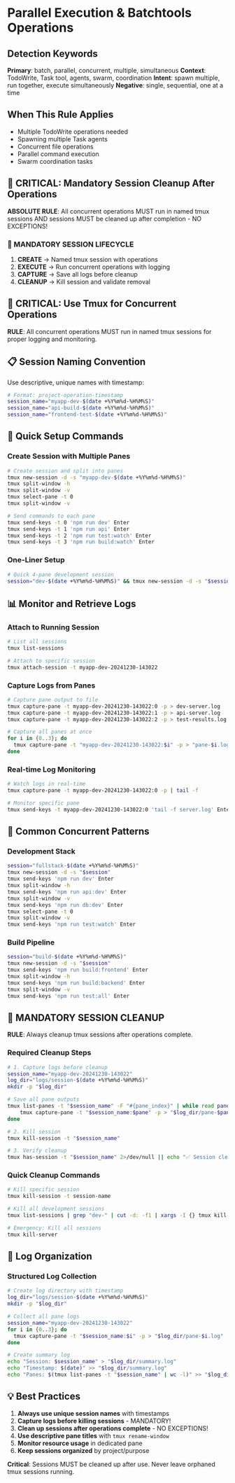 # Parallel Execution & Batchtools Operations

## Detection Keywords
**Primary**: batch, parallel, concurrent, multiple, simultaneous
**Context**: TodoWrite, Task tool, agents, swarm, coordination
**Intent**: spawn multiple, run together, execute simultaneously
**Negative**: single, sequential, one at a time

## When This Rule Applies
- Multiple TodoWrite operations needed
- Spawning multiple Task agents
- Concurrent file operations
- Parallel command execution
- Swarm coordination tasks

## 🚨 CRITICAL: Mandatory Session Cleanup After Operations

**ABSOLUTE RULE**: All concurrent operations MUST run in named tmux sessions AND sessions MUST be cleaned up after completion - NO EXCEPTIONS!

### 🧹 MANDATORY SESSION LIFECYCLE
1. **CREATE** → Named tmux session with operations
2. **EXECUTE** → Run concurrent operations with logging
3. **CAPTURE** → Save all logs before cleanup
4. **CLEANUP** → Kill session and validate removal

## 🚀 CRITICAL: Use Tmux for Concurrent Operations

**RULE**: All concurrent operations MUST run in named tmux sessions for proper logging and monitoring.

## 📋 Session Naming Convention

Use descriptive, unique names with timestamp:
```bash
# Format: project-operation-timestamp
session_name="myapp-dev-$(date +%Y%m%d-%H%M%S)"
session_name="api-build-$(date +%Y%m%d-%H%M%S)"  
session_name="frontend-test-$(date +%Y%m%d-%H%M%S)"
```

## 🔧 Quick Setup Commands

### Create Session with Multiple Panes
```bash
# Create session and split into panes
tmux new-session -d -s "myapp-dev-$(date +%Y%m%d-%H%M%S)"
tmux split-window -h
tmux split-window -v
tmux select-pane -t 0
tmux split-window -v

# Send commands to each pane
tmux send-keys -t 0 'npm run dev' Enter
tmux send-keys -t 1 'npm run api' Enter  
tmux send-keys -t 2 'npm run test:watch' Enter
tmux send-keys -t 3 'npm run build:watch' Enter
```

### One-Liner Setup
```bash
# Quick 4-pane development session
session="dev-$(date +%Y%m%d-%H%M%S)" && tmux new-session -d -s "$session" \; split-window -h \; split-window -v \; select-pane -t 0 \; split-window -v \; send-keys -t 0 'npm run dev' Enter \; send-keys -t 1 'npm run api' Enter \; send-keys -t 2 'npm test' Enter \; send-keys -t 3 'npm run build' Enter \; attach-session -t "$session"
```

## 📊 Monitor and Retrieve Logs

### Attach to Running Session
```bash
# List all sessions
tmux list-sessions

# Attach to specific session
tmux attach-session -t myapp-dev-20241230-143022
```

### Capture Logs from Panes
```bash
# Capture pane output to file
tmux capture-pane -t myapp-dev-20241230-143022:0 -p > dev-server.log
tmux capture-pane -t myapp-dev-20241230-143022:1 -p > api-server.log
tmux capture-pane -t myapp-dev-20241230-143022:2 -p > test-results.log

# Capture all panes at once
for i in {0..3}; do
  tmux capture-pane -t "myapp-dev-20241230-143022:$i" -p > "pane-$i.log"
done
```

### Real-time Log Monitoring
```bash
# Watch logs in real-time
tmux capture-pane -t myapp-dev-20241230-143022:0 -p | tail -f

# Monitor specific pane
tmux send-keys -t myapp-dev-20241230-143022:0 'tail -f server.log' Enter
```

## 🎯 Common Concurrent Patterns

### Development Stack
```bash
session="fullstack-$(date +%Y%m%d-%H%M%S)"
tmux new-session -d -s "$session"
tmux send-keys 'npm run dev' Enter
tmux split-window -h
tmux send-keys 'npm run api:dev' Enter
tmux split-window -v
tmux send-keys 'npm run db:dev' Enter
tmux select-pane -t 0
tmux split-window -v
tmux send-keys 'npm run test:watch' Enter
```

### Build Pipeline
```bash
session="build-$(date +%Y%m%d-%H%M%S)"
tmux new-session -d -s "$session"
tmux send-keys 'npm run build:frontend' Enter
tmux split-window -h
tmux send-keys 'npm run build:backend' Enter
tmux split-window -v
tmux send-keys 'npm run test:all' Enter
```

## 🧹 MANDATORY SESSION CLEANUP

**RULE**: Always cleanup tmux sessions after operations complete.

### Required Cleanup Steps
```bash
# 1. Capture logs before cleanup
session_name="myapp-dev-20241230-143022"
log_dir="logs/session-$(date +%Y%m%d-%H%M%S)"
mkdir -p "$log_dir"

# Save all pane outputs
tmux list-panes -t "$session_name" -F "#{pane_index}" | while read pane; do
    tmux capture-pane -t "$session_name:$pane" -p > "$log_dir/pane-$pane.log"
done

# 2. Kill session
tmux kill-session -t "$session_name"

# 3. Verify cleanup
tmux has-session -t "$session_name" 2>/dev/null || echo "✅ Session cleaned up"
```

### Quick Cleanup Commands
```bash
# Kill specific session
tmux kill-session -t session-name

# Kill all development sessions  
tmux list-sessions | grep "dev-" | cut -d: -f1 | xargs -I {} tmux kill-session -t {}

# Emergency: Kill all sessions
tmux kill-server
```

## 📁 Log Organization

### Structured Log Collection
```bash
# Create log directory with timestamp
log_dir="logs/session-$(date +%Y%m%d-%H%M%S)"
mkdir -p "$log_dir"

# Collect all pane logs
session_name="myapp-dev-20241230-143022"
for i in {0..3}; do
  tmux capture-pane -t "$session_name:$i" -p > "$log_dir/pane-$i.log"
done

# Create summary log
echo "Session: $session_name" > "$log_dir/summary.log"
echo "Timestamp: $(date)" >> "$log_dir/summary.log"
echo "Panes: $(tmux list-panes -t "$session_name" | wc -l)" >> "$log_dir/summary.log"
```

## 💡 Best Practices

1. **Always use unique session names** with timestamps
2. **Capture logs before killing sessions** - MANDATORY!
3. **Clean up sessions after operations complete** - NO EXCEPTIONS!
4. **Use descriptive pane titles** with `tmux rename-window`
5. **Monitor resource usage** in dedicated pane
6. **Keep sessions organized** by project/purpose

**Critical**: Sessions MUST be cleaned up after use. Never leave orphaned tmux sessions running.